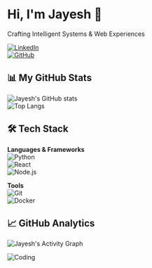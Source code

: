 <!--## Hi there 👋-->

<!--
**Jayesh-Jadhav6/Jayesh-Jadhav6** is a ✨ _special_ ✨ repository because its `README.md` (this file) appears on your GitHub profile.

Here are some ideas to get you started:

- 🔭 I’m currently working on ...
- 🌱 I’m currently learning ...
- 👯 I’m looking to collaborate on ...
- 🤔 I’m looking for help with ...
- 💬 Ask me about ...
- 📫 How to reach me: ...
- 😄 Pronouns: ...
- ⚡ Fun fact: ...
-->
# Hi, I'm Jayesh 👋  
Crafting Intelligent Systems & Web Experiences  

[![LinkedIn](https://img.shields.io/badge/LinkedIn-0077B5?logo=linkedin&style=for-the-badge)](https://linkedin.com/in/your-link)  
[![GitHub](https://img.shields.io/badge/GitHub-181717?logo=github&style=for-the-badge)](https://github.com/your-username)  

## 📊 My GitHub Stats
![Jayesh's GitHub stats](https://github-readme-stats.vercel.app/api?username=your-username&show_icons=true&theme=radical)  
![Top Langs](https://github-readme-stats.vercel.app/api/top-langs/?username=your-username&layout=compact&theme=radical)

## 🛠 Tech Stack

**Languages & Frameworks**  
![Python](https://img.shields.io/badge/Python-3776AB?logo=python&style=for-the-badge)  
![React](https://img.shields.io/badge/React-20232A?logo=react&logoColor=61DAFB&style=for-the-badge)  
![Node.js](https://img.shields.io/badge/Node.js-339933?logo=node.js&style=for-the-badge)

**Tools**  
![Git](https://img.shields.io/badge/Git-F05032?logo=git&style=for-the-badge)  
![Docker](https://img.shields.io/badge/Docker-2496ED?logo=docker&style=for-the-badge)

## 📈 GitHub Analytics

![Jayesh's Activity Graph](https://activity-graph.herokuapp.com/graph?username=your-username&theme=react-dark)

![Coding](https://media.giphy.com/media/3o7TKP5aR1z2lhmWvG/giphy.gif)
